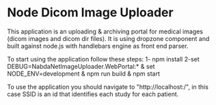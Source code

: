 <h1>Node Dicom Image Uploader</h1>

This application is an uploading & archiving portal for medical images (dicom images and dicom dir files). It is using dropzone component and built against node.js with handlebars engine as front end parser.

To start using the application follow these steps:
1- npm install
2-set DEBUG=NabdaNetImageUploader.WebPortal:* & set NODE_ENV=development & npm run build & npm start

To use the application you should navigate to "http://localhost:<PORT>/<SSID>", in this case SSID is an id that identifies each study for each patient.